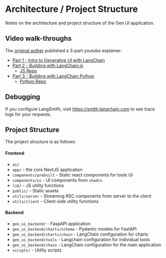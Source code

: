 # Architecture / Project Structure

Notes on the architecture and project structure of the Gen UI application.


## Video walk-throughs

The [original auther](https://github.com/bracesproul) published a 3-part youtube explainer:

- [Part 1 - Intro to Generative UI with LangChain](https://www.youtube.com/watch?v=mL_KuQgX9Oc)
- [Part 2 - Building with LangChain.js](https://www.youtube.com/watch?v=BHOTJ_6wRsY)
  - [JS Repo](https://github.com/bracesproul/gen-ui)
- [Part 3 - Building with LangChain Python](https://www.youtube.com/watch?v=d3uoLbfBPkw)
  - [Python Repo](https://github.com/bracesproul/gen-ui-python)

## Debugging

If you configure LangSmith, visit https://smith.langchain.com to see trace logs for your requests.

## Project Structure

The project structure is as follows:

#### Frontend

- `ai/` 
- `app/` - the core NextJS application
- `components/prebuilt` - Static react components for tools UI
- `components/ui` - UI components from `shadcn`
- `lib/` - JS utility functions
- `public/` - Static assets
- `utils/server` - Streaming RSC components from server to the client
- `utils/client` - Client-side utility functions

#### Backend

- `gen_ui_backend/` - FaspAPI application
- `gen_ui_backend/charts/schema` - Pydantic models for FastAPI
- `gen_ui_backend/charts/chain` - LangChain configuration for charts
- `gen_ui_backend/tools` - Langchain configuration for individual tools
- `gen_ui_backend/chain` - LangChain configuration for the main application
- `scripts/` - Utility scripts